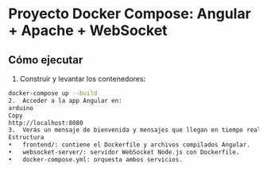 # Proyecto Docker Compose: Angular + Apache + WebSocket

## Cómo ejecutar

1. Construir y levantar los contenedores:

```bash
docker-compose up --build
2.	Acceder a la app Angular en:
arduino
Copy
http://localhost:8080
3.	Verás un mensaje de bienvenida y mensajes que llegan en tiempo real desde el WebSocket en localhost:8081.
Estructura
•	frontend/: contiene el Dockerfile y archivos compilados Angular.
•	websocket-server/: servidor WebSocket Node.js con Dockerfile.
•	docker-compose.yml: orquesta ambos servicios.
